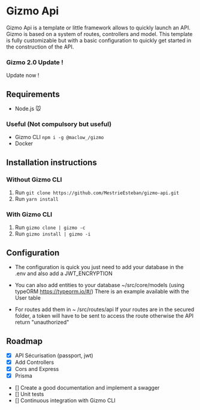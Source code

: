 # Gizmo Api 
Gizmo Api is a template or little framework allows to quickly launch an API.
Gizmo is based on a system of routes, controllers and model.
This template is fully customizable but with a basic configuration to quickly get started in the construction of the API.

### Gizmo 2.0 Update ! 
Update now ! 

## Requirements

- Node.js 🐭

### Useful (Not compulsory but useful)
- Gizmo CLI `npm i -g @maclow_/gizmo`
- Docker
## Installation instructions
### Without Gizmo CLI
1. Run `git clone https://github.com/MestrieEsteban/gizmo-api.git`
2. Run `yarn install`
### With Gizmo CLI
1. Run `gizmo clone | gizmo -c`
2. Run `gizmo install | gizmo -i`



## Configuration

- The configuration is quick you just need to add your database in the .env and also add a JWT_ENCRYPTION

-   You can also add entities to your database ~/src/core/models (using typeORM https://typeorm.io/#/)
 There is an example available with the User table
 
 - For routes add them in ~ /src/routes/api
	 If your routes are in the secured folder, a token will have to be sent to access the route
	 otherwise the API return "unauthorized"
## Roadmap
- [x] API Sécurisation (passport, jwt)
- [x] Add Controllers
- [x] Cors and Express 
- [x] Prisma 
- []  Create a good documentation and implement a swagger
- [] Unit tests
- [] Continuous integration with Gizmo CLI
